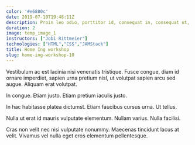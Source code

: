 ```yaml
---
color: '#e6880c'
date: 2019-07-10T19:48:11Z
description: Proin leo odio, porttitor id, consequat in, consequat ut, nulla. Sed accumsan felis.
duration: 2
image: temp_image_1
instructors: ["Jobi Rittmeier"]
technologies: ["HTML","CSS","JAMStack"]
title: Home Ing workshop
slug: home-ing-workshop-10
---
```

Vestibulum ac est lacinia nisi venenatis tristique. Fusce congue, diam id ornare imperdiet, sapien urna pretium nisl, ut volutpat sapien arcu sed augue. Aliquam erat volutpat.

In congue. Etiam justo. Etiam pretium iaculis justo.

In hac habitasse platea dictumst. Etiam faucibus cursus urna. Ut tellus.

Nulla ut erat id mauris vulputate elementum. Nullam varius. Nulla facilisi.

Cras non velit nec nisi vulputate nonummy. Maecenas tincidunt lacus at velit. Vivamus vel nulla eget eros elementum pellentesque.
